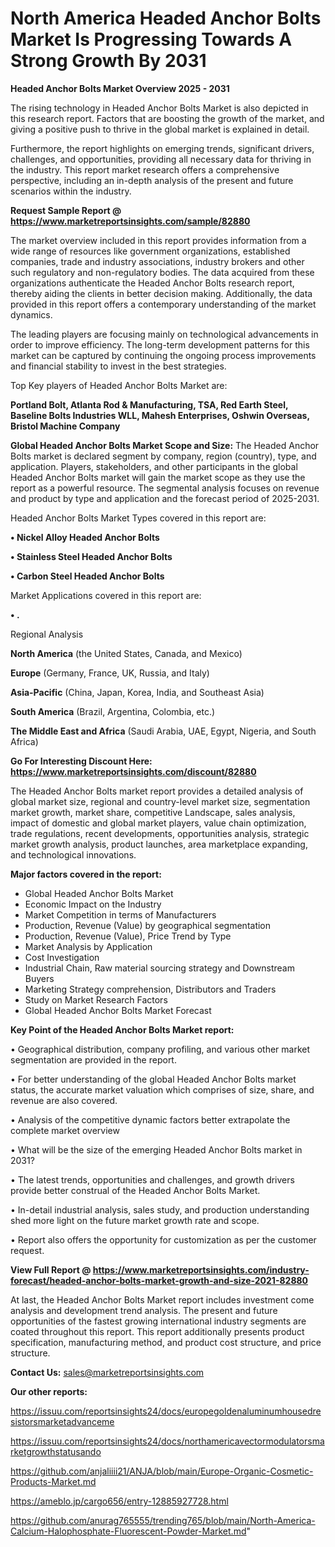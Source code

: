 # North America Headed Anchor Bolts Market Is Progressing Towards A Strong Growth By 2031

<Strong> Headed Anchor Bolts Market Overview 2025 - 2031</strong>

The rising technology in Headed Anchor Bolts Market is also depicted in this research report. Factors that are boosting the growth of the market, and giving a positive push to thrive in the global market is explained in detail.

Furthermore, the report highlights on emerging trends, significant drivers, challenges, and opportunities, providing all necessary data for thriving in the industry. This report market research offers a comprehensive perspective, including an in-depth analysis of the present and future scenarios within the industry.

<strong>Request Sample Report @ <a href=https://www.marketreportsinsights.com/sample/82880>https://www.marketreportsinsights.com/sample/82880</a></strong>

The market overview included in this report provides information from a wide range of resources like government organizations, established companies, trade and industry associations, industry brokers and other such regulatory and non-regulatory bodies. The data acquired from these organizations authenticate the Headed Anchor Bolts research report, thereby aiding the clients in better decision making. Additionally, the data provided in this report offers a contemporary understanding of the market dynamics.

The leading players are focusing mainly on technological advancements in order to improve efficiency. The long-term development patterns for this market can be captured by continuing the ongoing process improvements and financial stability to invest in the best strategies.

Top Key players of Headed Anchor Bolts Market are:

<strong>Portland Bolt, Atlanta Rod & Manufacturing, TSA, Red Earth Steel, Baseline Bolts Industries WLL, Mahesh Enterprises, Oshwin Overseas, Bristol Machine Company</strong>

<strong><b>Global Headed Anchor Bolts Market Scope and Size:</b></strong>
The Headed Anchor Bolts market is declared segment by company, region (country), type, and application. Players, stakeholders, and other participants in the global Headed Anchor Bolts market will gain the market scope as they use the report as a powerful resource. The segmental analysis focuses on revenue and product by type and application and the forecast period of 2025-2031.

Headed Anchor Bolts Market Types covered in this report are:

<strong>• Nickel Alloy Headed Anchor Bolts

• Stainless Steel Headed Anchor Bolts

• Carbon Steel Headed Anchor Bolts</strong>

Market Applications covered in this report are:

<strong>• .</strong> 

Regional Analysis

<strong>North America</strong> (the United States, Canada, and Mexico)

<strong>Europe</strong> (Germany, France, UK, Russia, and Italy)

<strong>Asia-Pacific</strong> (China, Japan, Korea, India, and Southeast Asia)

<strong>South America</strong> (Brazil, Argentina, Colombia, etc.)

<strong>The Middle East and Africa</strong> (Saudi Arabia, UAE, Egypt, Nigeria, and South Africa)

<strong>Go For Interesting Discount Here: <a href=https://www.marketreportsinsights.com/discount/82880>https://www.marketreportsinsights.com/discount/82880</a></strong>

The Headed Anchor Bolts market report provides a detailed analysis of global market size, regional and country-level market size, segmentation market growth, market share, competitive Landscape, sales analysis, impact of domestic and global market players, value chain optimization, trade regulations, recent developments, opportunities analysis, strategic market growth analysis, product launches, area marketplace expanding, and technological innovations.

<strong><b>Major factors covered in the report:</b></strong>
<ul>
  <li>Global Headed Anchor Bolts Market </li>
  <li>Economic Impact on the Industry</li>
  <li>Market Competition in terms of Manufacturers</li>
  <li>Production, Revenue (Value) by geographical segmentation</li>
  <li>Production, Revenue (Value), Price Trend by Type</li>
  <li>Market Analysis by Application</li>
  <li>Cost Investigation</li>
  <li>Industrial Chain, Raw material sourcing strategy and Downstream Buyers</li>
  <li>Marketing Strategy comprehension, Distributors and Traders</li>
  <li>Study on Market Research Factors</li>
  <li>Global Headed Anchor Bolts Market Forecast</li>
</ul>

<strong><b>Key Point of the Headed Anchor Bolts Market report:</b></strong>

• Geographical distribution, company profiling, and various other market segmentation are provided in the report.

• For better understanding of the global Headed Anchor Bolts market status, the accurate market valuation which comprises of size, share, and revenue are also covered.

• Analysis of the competitive dynamic factors better extrapolate the complete market overview

• What will be the size of the emerging Headed Anchor Bolts market in 2031?

• The latest trends, opportunities and challenges, and growth drivers provide better construal of the Headed Anchor Bolts Market.

• In-detail industrial analysis, sales study, and production understanding shed more light on the future market growth rate and scope.

• Report also offers the opportunity for customization as per the customer request.

<strong><b>View Full Report @ <a href=https://www.marketreportsinsights.com/industry-forecast/headed-anchor-bolts-market-growth-and-size-2021-82880>https://www.marketreportsinsights.com/industry-forecast/headed-anchor-bolts-market-growth-and-size-2021-82880</a></b></strong>


At last, the Headed Anchor Bolts Market report includes investment come analysis and development trend analysis. The present and future opportunities of the fastest growing international industry segments are coated throughout this report. This report additionally presents product specification, manufacturing method, and product cost structure, and price structure.

<strong>Contact Us:</strong>
sales@marketreportsinsights.com

<strong>Our other reports:</strong>

<a href=https://issuu.com/reportsinsights24/docs/europegoldenaluminumhousedresistorsmarketadvanceme>https://issuu.com/reportsinsights24/docs/europegoldenaluminumhousedresistorsmarketadvanceme</a>

<a href=https://issuu.com/reportsinsights24/docs/northamericavectormodulatorsmarketgrowthstatusando>https://issuu.com/reportsinsights24/docs/northamericavectormodulatorsmarketgrowthstatusando</a>

<a href=https://github.com/anjaliiii21/ANJA/blob/main/Europe-Organic-Cosmetic-Products-Market.md>https://github.com/anjaliiii21/ANJA/blob/main/Europe-Organic-Cosmetic-Products-Market.md</a>

<a href=https://ameblo.jp/cargo656/entry-12885927728.html>https://ameblo.jp/cargo656/entry-12885927728.html</a>

<a href=https://github.com/anurag765555/trending765/blob/main/North-America-Calcium-Halophosphate-Fluorescent-Powder-Market.md>https://github.com/anurag765555/trending765/blob/main/North-America-Calcium-Halophosphate-Fluorescent-Powder-Market.md</a>"
